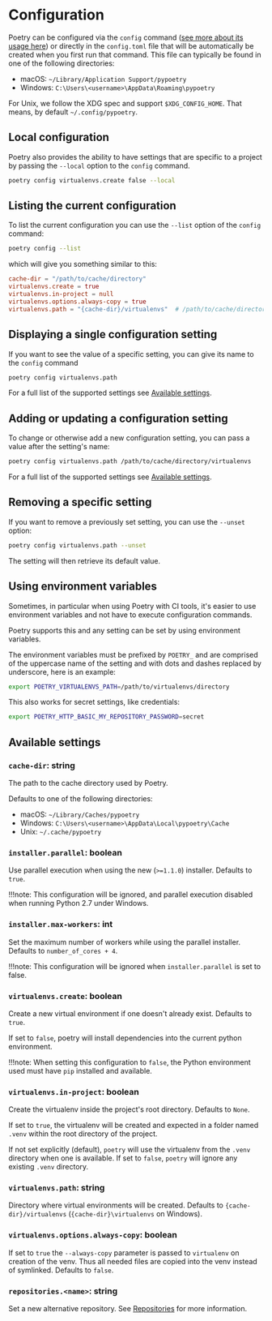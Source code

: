 # Configuration

Poetry can be configured via the `config` command ([see more about its usage here](/docs/cli/#config))
or directly in the `config.toml` file that will be automatically be created when you first run that command.
This file can typically be found in one of the following directories:

- macOS:   `~/Library/Application Support/pypoetry`
- Windows: `C:\Users\<username>\AppData\Roaming\pypoetry`

For Unix, we follow the XDG spec and support `$XDG_CONFIG_HOME`.
That means, by default `~/.config/pypoetry`.

## Local configuration

Poetry also provides the ability to have settings that are specific to a project
by passing the `--local` option to the `config` command.

```bash
poetry config virtualenvs.create false --local
```

## Listing the current configuration

To list the current configuration you can use the `--list` option
of the `config` command:

```bash
poetry config --list
```

which will give you something similar to this:

```toml
cache-dir = "/path/to/cache/directory"
virtualenvs.create = true
virtualenvs.in-project = null
virtualenvs.options.always-copy = true
virtualenvs.path = "{cache-dir}/virtualenvs"  # /path/to/cache/directory/virtualenvs
```

## Displaying a single configuration setting

If you want to see the value of a specific setting, you can
give its name to the `config` command

```bash
poetry config virtualenvs.path
```

For a full list of the supported settings see [Available settings](#available-settings).

## Adding or updating a configuration setting

To change or otherwise add a new configuration setting, you can pass
a value after the setting's name:

```bash
poetry config virtualenvs.path /path/to/cache/directory/virtualenvs
```

For a full list of the supported settings see [Available settings](#available-settings).

## Removing a specific setting

If you want to remove a previously set setting, you can use the `--unset` option:

```bash
poetry config virtualenvs.path --unset
```

The setting will then retrieve its default value.

## Using environment variables

Sometimes, in particular when using Poetry with CI tools, it's easier
to use environment variables and not have to execute configuration commands.

Poetry supports this and any setting can be set by using environment variables.

The environment variables must be prefixed by `POETRY_` and are comprised of the uppercase
name of the setting and with dots and dashes replaced by underscore, here is an example:

```bash
export POETRY_VIRTUALENVS_PATH=/path/to/virtualenvs/directory
```

This also works for secret settings, like credentials:

```bash
export POETRY_HTTP_BASIC_MY_REPOSITORY_PASSWORD=secret
```


## Available settings

### `cache-dir`: string

The path to the cache directory used by Poetry.

Defaults to one of the following directories:

- macOS:   `~/Library/Caches/pypoetry`
- Windows: `C:\Users\<username>\AppData\Local\pypoetry\Cache`
- Unix:    `~/.cache/pypoetry`

### `installer.parallel`: boolean

Use parallel execution when using the new (`>=1.1.0`) installer.
Defaults to `true`.

!!!note:
        This configuration will be ignored, and parallel execution disabled when running
        Python 2.7 under Windows.

### `installer.max-workers`: int

Set the maximum number of workers while using the parallel installer. Defaults to `number_of_cores + 4`.

!!!note:
        This configuration will be ignored when `installer.parallel` is set to false.

### `virtualenvs.create`: boolean

Create a new virtual environment if one doesn't already exist.
Defaults to `true`.

If set to `false`, poetry will install dependencies into the current python environment.

!!!note:
        When setting this configuration to `false`, the Python environment used must have `pip`
        installed and available.

### `virtualenvs.in-project`: boolean

Create the virtualenv inside the project's root directory.
Defaults to `None`.

If set to `true`, the virtualenv will be created and expected in a folder named `.venv` within the root directory of the project.

If not set explicitly (default), `poetry` will use the virtualenv from the `.venv` directory when one is available. If set to `false`, `poetry` will ignore any existing `.venv` directory.


### `virtualenvs.path`: string

Directory where virtual environments will be created.
Defaults to `{cache-dir}/virtualenvs` (`{cache-dir}\virtualenvs` on Windows).

### `virtualenvs.options.always-copy`: boolean

If set to `true` the `--always-copy` parameter is passed to `virtualenv` on creation of the venv. Thus all needed files are copied into the venv instead of symlinked.
Defaults to `false`.


### `repositories.<name>`: string

Set a new alternative repository. See [Repositories](/docs/repositories/) for more information.
